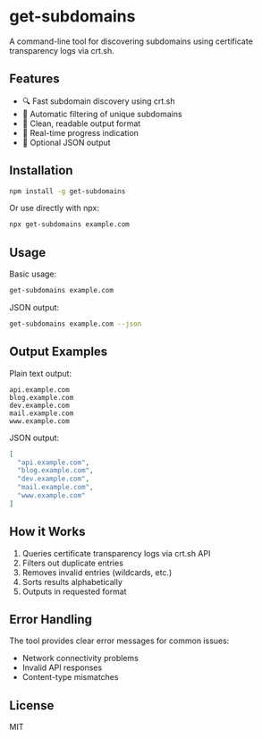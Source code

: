 # get-subdomains

A command-line tool for discovering subdomains using certificate transparency logs via crt.sh.

## Features

- 🔍 Fast subdomain discovery using crt.sh
- 🎯 Automatic filtering of unique subdomains
- 📝 Clean, readable output format
- 🔄 Real-time progress indication
- 🎨 Optional JSON output

## Installation

```bash
npm install -g get-subdomains
```

Or use directly with npx:

```bash
npx get-subdomains example.com
```

## Usage

Basic usage:

```bash
get-subdomains example.com
```

JSON output:

```bash
get-subdomains example.com --json
```

## Output Examples

Plain text output:

```
api.example.com
blog.example.com
dev.example.com
mail.example.com
www.example.com
```

JSON output:

```json
[
  "api.example.com",
  "blog.example.com",
  "dev.example.com",
  "mail.example.com",
  "www.example.com"
]
```

## How it Works

1. Queries certificate transparency logs via crt.sh API
2. Filters out duplicate entries
3. Removes invalid entries (wildcards, etc.)
4. Sorts results alphabetically
5. Outputs in requested format

## Error Handling

The tool provides clear error messages for common issues:

- Network connectivity problems
- Invalid API responses
- Content-type mismatches

## License

MIT
